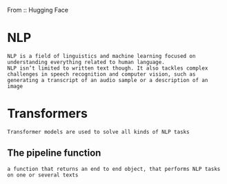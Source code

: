 
From :: Hugging Face
# NLP
    NLP is a field of linguistics and machine learning focused on understanding everything related to human language. 
    NLP isn’t limited to written text though. It also tackles complex challenges in speech recognition and computer vision, such as generating a transcript of an audio sample or a description of an image
    
# Transformers
    Transformer models are used to solve all kinds of NLP tasks

## The pipeline function 
    a function that returns an end to end object, that performs NLP tasks on one or several texts

